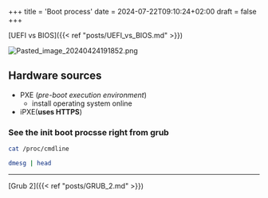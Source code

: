 +++
title = 'Boot process'
date = 2024-07-22T09:10:24+02:00
draft = false
+++

[UEFI vs BIOS]({{< ref "posts/UEFI_vs_BIOS.md" >}})
    
![Pasted_image_20240424191852.png](/Notes/Pasted_image_20240424191852.png)




## Hardware sources
- PXE (*pre-boot execution environment*)
	- install operating system online
- iPXE(**uses HTTPS**)


### See the init boot procsse right from grub

```bash 
cat /proc/cmdline
```

```bash
dmesg | head 
```
----
[Grub 2]({{< ref "posts/GRUB_2.md" >}})
